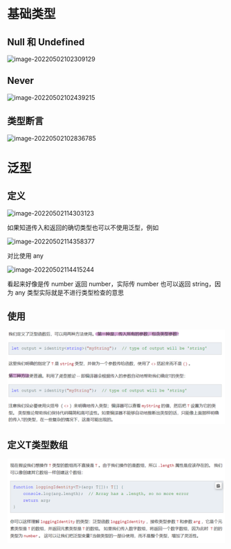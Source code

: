 # 基础类型

## Null 和 Undefined

![image-20220502102309129](C:\Users\hp\AppData\Roaming\Typora\typora-user-images\image-20220502102309129.png)

## Never

![image-20220502102439215](C:\Users\hp\AppData\Roaming\Typora\typora-user-images\image-20220502102439215.png)

## 类型断言

![image-20220502102836785](C:\Users\hp\AppData\Roaming\Typora\typora-user-images\image-20220502102836785.png)

# 泛型

## 定义

![image-20220502114303123](C:\Users\hp\AppData\Roaming\Typora\typora-user-images\image-20220502114303123.png)

如果知道传入和返回的确切类型也可以不使用泛型，例如

![image-20220502114358377](C:\Users\hp\AppData\Roaming\Typora\typora-user-images\image-20220502114358377.png)

对比使用 any

![image-20220502114415244](C:\Users\hp\AppData\Roaming\Typora\typora-user-images\image-20220502114415244.png)

看起来好像是传 number 返回 number，实际传 number 也可以返回 string，因为 any 类型实际就是不进行类型检查的意思

## 使用

![image-20220502114643333](TS官网总结.assets/image-20220502114643333.png)

## 定义T类型数组

![image-20220502114817099](TS官网总结.assets/image-20220502114817099.png)

